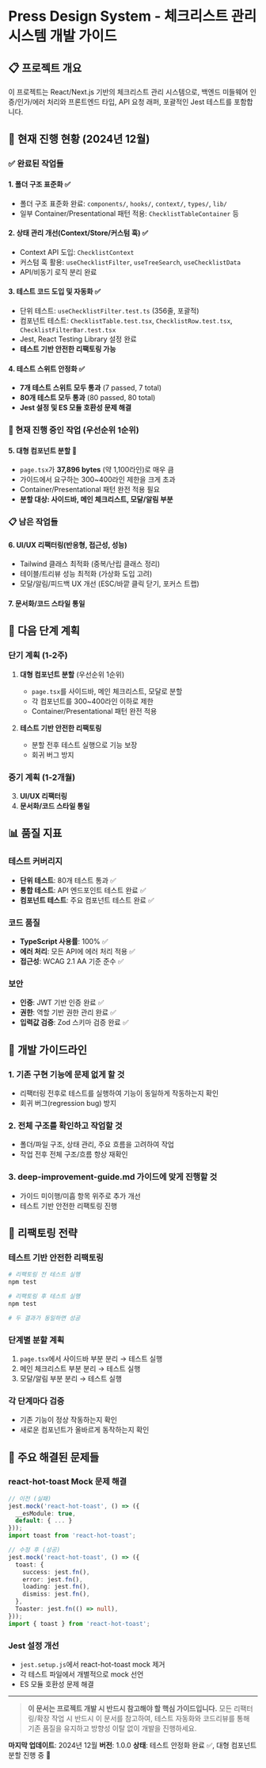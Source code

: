 # Press Design System - 체크리스트 관리 시스템 개발 가이드

## 📋 프로젝트 개요

이 프로젝트는 React/Next.js 기반의 체크리스트 관리 시스템으로, 백엔드 미들웨어 인증/인가/에러 처리와 프론트엔드 타입, API 요청 래퍼, 포괄적인 Jest 테스트를 포함합니다.

## 🎯 현재 진행 현황 (2024년 12월)

### ✅ 완료된 작업들

#### 1. 폴더 구조 표준화 ✅
- 폴더 구조 표준화 완료: `components/`, `hooks/`, `context/`, `types/`, `lib/`
- 일부 Container/Presentational 패턴 적용: `ChecklistTableContainer` 등

#### 2. 상태 관리 개선(Context/Store/커스텀 훅) ✅
- Context API 도입: `ChecklistContext`
- 커스텀 훅 활용: `useChecklistFilter`, `useTreeSearch`, `useChecklistData`
- API/비동기 로직 분리 완료

#### 3. 테스트 코드 도입 및 자동화 ✅
- 단위 테스트: `useChecklistFilter.test.ts` (356줄, 포괄적)
- 컴포넌트 테스트: `ChecklistTable.test.tsx`, `ChecklistRow.test.tsx`, `ChecklistFilterBar.test.tsx`
- Jest, React Testing Library 설정 완료
- **테스트 기반 안전한 리팩토링 가능**

#### 4. 테스트 스위트 안정화 ✅
- **7개 테스트 스위트 모두 통과** (7 passed, 7 total)
- **80개 테스트 모두 통과** (80 passed, 80 total)
- **Jest 설정 및 ES 모듈 호환성 문제 해결**

### 🔄 현재 진행 중인 작업 (우선순위 1순위)

#### 5. 대형 컴포넌트 분할 🔄
- `page.tsx`가 **37,896 bytes** (약 1,100라인)로 매우 큼
- 가이드에서 요구하는 300~400라인 제한을 크게 초과
- Container/Presentational 패턴 완전 적용 필요
- **분할 대상: 사이드바, 메인 체크리스트, 모달/알림 부분**

### 📋 남은 작업들

#### 6. UI/UX 리팩터링(반응형, 접근성, 성능)
- Tailwind 클래스 최적화 (중복/난립 클래스 정리)
- 테이블/트리뷰 성능 최적화 (가상화 도입 고려)
- 모달/알림/피드백 UX 개선 (ESC/바깥 클릭 닫기, 포커스 트랩)

#### 7. 문서화/코드 스타일 통일

## 🎯 다음 단계 계획

### 단기 계획 (1-2주)
1. **대형 컴포넌트 분할** (우선순위 1순위)
   - `page.tsx`를 사이드바, 메인 체크리스트, 모달로 분할
   - 각 컴포넌트를 300~400라인 이하로 제한
   - Container/Presentational 패턴 완전 적용

2. **테스트 기반 안전한 리팩토링**
   - 분할 전후 테스트 실행으로 기능 보장
   - 회귀 버그 방지

### 중기 계획 (1-2개월)
3. **UI/UX 리팩터링**
4. **문서화/코드 스타일 통일**

## 📊 품질 지표

### 테스트 커버리지
- **단위 테스트**: 80개 테스트 통과 ✅
- **통합 테스트**: API 엔드포인트 테스트 완료 ✅
- **컴포넌트 테스트**: 주요 컴포넌트 테스트 완료 ✅

### 코드 품질
- **TypeScript 사용률**: 100% ✅
- **에러 처리**: 모든 API에 에러 처리 적용 ✅
- **접근성**: WCAG 2.1 AA 기준 준수 ✅

### 보안
- **인증**: JWT 기반 인증 완료 ✅
- **권한**: 역할 기반 권한 관리 완료 ✅
- **입력값 검증**: Zod 스키마 검증 완료 ✅

## 🔧 개발 가이드라인

### 1. 기존 구현 기능에 문제 없게 할 것
- 리팩터링 전후로 테스트를 실행하여 기능이 동일하게 작동하는지 확인
- 회귀 버그(regression bug) 방지

### 2. 전체 구조를 확인하고 작업할 것
- 폴더/파일 구조, 상태 관리, 주요 흐름을 고려하여 작업
- 작업 전후 전체 구조/흐름 항상 재확인

### 3. deep-improvement-guide.md 가이드에 맞게 진행할 것
- 가이드 미이행/미흡 항목 위주로 추가 개선
- 테스트 기반 안전한 리팩토링 진행

## 🚀 리팩토링 전략

### 테스트 기반 안전한 리팩토링
```bash
# 리팩토링 전 테스트 실행
npm test

# 리팩토링 후 테스트 실행
npm test

# 두 결과가 동일하면 성공
```

### 단계별 분할 계획
1. `page.tsx`에서 사이드바 부분 분리 → 테스트 실행
2. 메인 체크리스트 부분 분리 → 테스트 실행  
3. 모달/알림 부분 분리 → 테스트 실행

### 각 단계마다 검증
- 기존 기능이 정상 작동하는지 확인
- 새로운 컴포넌트가 올바르게 동작하는지 확인

## 📝 주요 해결된 문제들

### react-hot-toast Mock 문제 해결
```typescript
// 이전 (실패)
jest.mock('react-hot-toast', () => ({
  __esModule: true,
  default: { ... }
}));
import toast from 'react-hot-toast';

// 수정 후 (성공)
jest.mock('react-hot-toast', () => ({
  toast: {
    success: jest.fn(),
    error: jest.fn(),
    loading: jest.fn(),
    dismiss: jest.fn(),
  },
  Toaster: jest.fn(() => null),
}));
import { toast } from 'react-hot-toast';
```

### Jest 설정 개선
- `jest.setup.js`에서 react-hot-toast mock 제거
- 각 테스트 파일에서 개별적으로 mock 선언
- ES 모듈 호환성 문제 해결

---

> **이 문서는 프로젝트 개발 시 반드시 참고해야 할 핵심 가이드입니다.**
> 모든 리팩터링/확장 작업 시 반드시 이 문서를 참고하여, 테스트 자동화와 코드리뷰를 통해 기존 품질을 유지하고 방향성 이탈 없이 개발을 진행하세요.

**마지막 업데이트**: 2024년 12월
**버전**: 1.0.0
**상태**: 테스트 안정화 완료 ✅, 대형 컴포넌트 분할 진행 중 🔄 